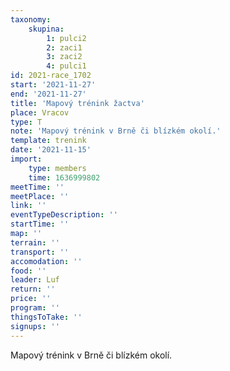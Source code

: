 ```yaml
---
taxonomy:
    skupina:
        1: pulci2
        2: zaci1
        3: zaci2
        4: pulci1
id: 2021-race_1702
start: '2021-11-27'
end: '2021-11-27'
title: 'Mapový trénink žactva'
place: Vracov
type: T
note: 'Mapový trénink v Brně či blízkém okolí.'
template: trenink
date: '2021-11-15'
import:
    type: members
    time: 1636999802
meetTime: ''
meetPlace: ''
link: ''
eventTypeDescription: ''
startTime: ''
map: ''
terrain: ''
transport: ''
accomodation: ''
food: ''
leader: Luf
return: ''
price: ''
program: ''
thingsToTake: ''
signups: ''
---
```


Mapový trénink v Brně či blízkém okolí.
